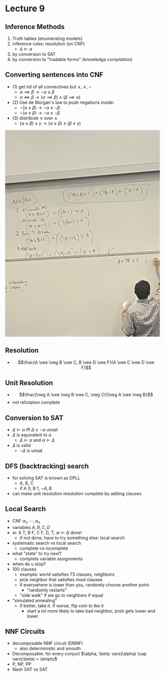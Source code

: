 # Lecture 9

## Inference Methods
1. Truth tables (enumerating models)
2. inference rules: resolution (on CNF)
   - $\Delta \models \alpha$
3. by conversion to SAT
4. by conversion to "tradable forms" (knowledge compilation)

## Converting sentences into CNF
- (1) get rid of all connectives but $\vee$, $\wedge$, $\neg$
  - $\alpha \implies \beta \rightarrow \neg \alpha \vee \beta$
  - $\alpha \iff \beta \rightarrow (\alpha \implies \beta) \wedge (\beta \implies \alpha)$
- (2) Use de Morgan's law to push negations inside:
  - $\neg (\alpha \wedge \beta) \rightarrow \neg \alpha \vee \neg \beta$
  - $\neg (\alpha \vee \beta) \rightarrow \neg \alpha \wedge \neg \beta$
- (3) distribute $\vee$ over $\wedge$
  - $(\alpha \wedge \beta) \vee \gamma \rightarrow (\alpha \vee \beta) \wedge (\beta \vee \gamma)$
<img src="images/IMG_3397.JPG">

## Resolution
- $$\frac{A \vee \neg B \vee C, B \vee D \vee F}{A \vee C \vee D \vee F}$$

## Unit Resolution
- $$\frac{\neg A \vee \neg B \vee C, \neg C}{\neg A \vee \neg B}$$
- not refutation complete

## Conversion to SAT
- $\Delta \models \alpha$ iff $\Delta \wedge \neg \alpha$ unsat
- $\Delta$ is equivalent to $\alpha$
  - $\Delta \models \alpha$ and $\alpha \models \Delta$
- $\Delta$ is valid
  - $\neg \Delta$ is unsat

## DFS (backtracking) search
- for solving SAT is known as DPLL
  - A, B, C
  - if A 0, B 1, $\neg A, B$
- can make unit resolution resolution complete by adding clauses

## Local Search
- CNF $\alpha_1, \cdots, \alpha_n$
- variables $A, B, C, D$
- w: A T, B F, C F, D, T, $w \models \Delta$ done!
  - if not done, have to try something else: local search
- systematic search vs local search
  - complete vs incomplete
- what "state" to try next?
  - complete variable assignments
- when do u stop?
- 100 clauses
  - example: world satisfies 73 clauses, neighbors
  - pick neighbor that satisfies most clauses
  - if everywhere is lower than you, randomly choose another point
    - "randomly restarts" 
  - "side walk" if we go to neighbors if equal
- "simulated annealing"
  - if better, take it. if worse, flip coin to tke it
    - start a lot more likely to take bad neighbor, prob gets lower and lower

## NNF Circuits
- decomposable NNF circuit (DNNF)
  - also deterministic and smooth
- Decomposable: for every conjuct $\alpha, \beta: vars(\alpha) \cap vars(\beta) = \empty$
- P, NP, PP
- Nash SAT vs SAT